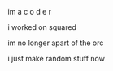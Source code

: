 im a 
      c
       o
        d
         e
          r
          
i worked on squared

im no longer apart of the orc

i just make random stuff now


